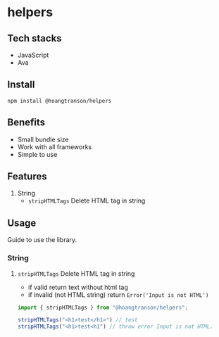 # helpers

## Tech stacks

- JavaScript
- Ava

## Install

```
npm install @hoangtranson/helpers
```

## Benefits

- Small bundle size
- Work with all frameworks
- Simple to use

## Features

1. String
    - `stripHTMLTags` Delete HTML tag in string


## Usage

Guide to use the library.

### String

1. `stripHTMLTags` Delete HTML tag in string

    - if valid return text without html tag
    - if invalid (not HTML string) return `Error('Input is not HTML')`

    ```javascript
    import { stripHTMLTags } from "@hoangtranson/helpers";

    stripHTMLTags("<h1>test</h1>") // test
    stripHTMLTags("<h1>test<h1") // throw error Input is not HTML.
    ```
